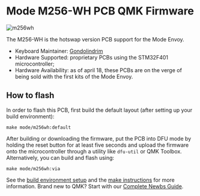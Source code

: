 # Mode M256-WH PCB QMK Firmware

![m256wh](https://imgur.com/97KRZCr.jpg)

The M256-WH is the hotswap version PCB support for the Mode Envoy.

* Keyboard Maintainer: [Gondolindrim](https://github.com/Gondolindrim)
* Hardware Supported: proprietary PCBs using the STM32F401 microcontroller;
* Hardware Availability: as of april 18, these PCBs are on the verge of being sold with the first kits of the Mode Envoy.

## How to flash

In order to flash this PCB, first build the default layout (after setting up your build environment):

    make mode/m256wh:default

After building or downloading the firmware, put the PCB into DFU mode by holding the reset button for at least five seconds and upload the firmware onto the microcontroller through a utility like `dfu-util` or QMK Toolbox. Alternatively, you can build and flash using:

    make mode/m256wh:via

See the [build environment setup](https://docs.qmk.fm/#/getting_started_build_tools) and the [make instructions](https://docs.qmk.fm/#/getting_started_make_guide) for more information. Brand new to QMK? Start with our [Complete Newbs Guide](https://docs.qmk.fm/#/newbs).

